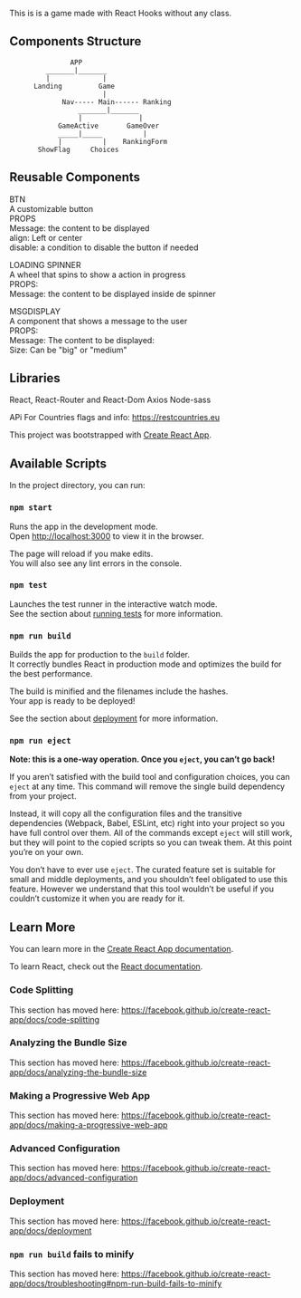 This is is a game made with React Hooks without any class.
 
 ## Components Structure <br />
 
	               APP
             _______|_______
             |             |
          Landing         Game
                           |
                 Nav----- Main------ Ranking
                     _______|_______  
                     |              |
                GameActive       GameOver 
                _____|_____          |
                |          |    RankingForm
           ShowFlag     Choices 
                     
                     
  ## Reusable Components <br />
 
 BTN  <br />
 A customizable button <br />
 PROPS  <br />
 Message: the content to be displayed <br />
 align: Left or center <br />
 disable: a condition to disable the button if needed <br />
 
 LOADING SPINNER <br />
 A wheel that spins to show a action in progress <br />
 PROPS: <br />
 Message: the content to be displayed inside de spinner <br />
 
 MSGDISPLAY <br />
 A component that shows a message to the user <br />
 PROPS: <br />
 Message: The content to be displayed: <br />
 Size: Can be "big" or "medium"  <br />
 
 ## Libraries
 React, React-Router and React-Dom
 Axios
 Node-sass
 
 APi For Countries flags and info:
 https://restcountries.eu
 
 
 
This project was bootstrapped with [Create React App](https://github.com/facebook/create-react-app).

## Available Scripts

In the project directory, you can run:

### `npm start`

Runs the app in the development mode.<br>
Open [http://localhost:3000](http://localhost:3000) to view it in the browser.

The page will reload if you make edits.<br>
You will also see any lint errors in the console.

### `npm test`

Launches the test runner in the interactive watch mode.<br>
See the section about [running tests](https://facebook.github.io/create-react-app/docs/running-tests) for more information.

### `npm run build`

Builds the app for production to the `build` folder.<br>
It correctly bundles React in production mode and optimizes the build for the best performance.

The build is minified and the filenames include the hashes.<br>
Your app is ready to be deployed!

See the section about [deployment](https://facebook.github.io/create-react-app/docs/deployment) for more information.

### `npm run eject`

**Note: this is a one-way operation. Once you `eject`, you can’t go back!**

If you aren’t satisfied with the build tool and configuration choices, you can `eject` at any time. This command will remove the single build dependency from your project.

Instead, it will copy all the configuration files and the transitive dependencies (Webpack, Babel, ESLint, etc) right into your project so you have full control over them. All of the commands except `eject` will still work, but they will point to the copied scripts so you can tweak them. At this point you’re on your own.

You don’t have to ever use `eject`. The curated feature set is suitable for small and middle deployments, and you shouldn’t feel obligated to use this feature. However we understand that this tool wouldn’t be useful if you couldn’t customize it when you are ready for it.

## Learn More

You can learn more in the [Create React App documentation](https://facebook.github.io/create-react-app/docs/getting-started).

To learn React, check out the [React documentation](https://reactjs.org/).

### Code Splitting

This section has moved here: https://facebook.github.io/create-react-app/docs/code-splitting

### Analyzing the Bundle Size

This section has moved here: https://facebook.github.io/create-react-app/docs/analyzing-the-bundle-size

### Making a Progressive Web App

This section has moved here: https://facebook.github.io/create-react-app/docs/making-a-progressive-web-app

### Advanced Configuration

This section has moved here: https://facebook.github.io/create-react-app/docs/advanced-configuration

### Deployment

This section has moved here: https://facebook.github.io/create-react-app/docs/deployment

### `npm run build` fails to minify

This section has moved here: https://facebook.github.io/create-react-app/docs/troubleshooting#npm-run-build-fails-to-minify
